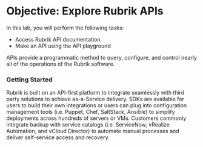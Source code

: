 # Objective: Explore Rubrik APIs

In this lab, you will perform the following tasks:

* Access Rubrik API documentation
* Make an API using the API playground

APIs provide a programmatic method to query, configure, and control nearly all of the operations of the Rubrik software.

### Getting Started

Rubrik is built on an API-first platform to integrate seamlessly with third party solutions to achieve as-a-Service delivery. SDKs are available for users to build their own integrations or users can plug into configuration management tools \(i.e. Puppet, Chef, SaltStack, Ansible\) to simplify deployments across hundreds of servers or VMs. Customers commonly integrate backup with service catalogs \(i.e. ServiceNow, vRealize Automation, and vCloud Director\) to automate manual processes and deliver self-service access and recovery.  


